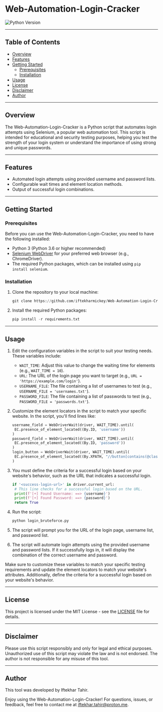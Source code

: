 # Web-Automation-Login-Cracker

![Python Version](https://img.shields.io/badge/Python-3.6%2B-blue)

---

## Table of Contents

- [Overview](#overview)
- [Features](#features)
- [Getting Started](#getting-started)
  - [Prerequisites](#prerequisites)
  - [Installation](#installation)
- [Usage](#usage)
- [License](#license)
- [Disclaimer](#disclaimer)
- [Author](#author)

---

## Overview

The Web-Automation-Login-Cracker is a Python script that automates login attempts using Selenium, a popular web automation tool. This script is intended for educational and security testing purposes, helping you test the strength of your login system or understand the importance of using strong and unique passwords.

---

## Features

- Automated login attempts using provided username and password lists.
- Configurable wait times and element location methods.
- Output of successful login combinations.

---

## Getting Started

### Prerequisites

Before you can use the Web-Automation-Login-Cracker, you need to have the following installed:

- Python 3 (Python 3.6 or higher recommended)
- [Selenium WebDriver](https://selenium-python.readthedocs.io/installation.html#drivers) for your preferred web browser (e.g., ChromeDriver).
- The required Python packages, which can be installed using `pip install selenium`.

### Installation

1. Clone the repository to your local machine:

   ```python
   git clone https://github.com/iftekharmickey/Web-Automation-Login-Cracker.git

2. Install the required Python packages:

   ```python
   pip install -r requirements.txt

---

## Usage

1. Edit the configuration variables in the script to suit your testing needs. These variables include:

   - `WAIT_TIME`: Adjust this value to change the waiting time for elements (e.g., `WAIT_TIME = 10`).
   - `URL`: The URL of the login page you want to target (e.g., `URL = 'https://example.com/login'`).
   - `USERNAME_FILE`: The file containing a list of usernames to test (e.g., `USERNAME_FILE = 'usernames.txt'`).
   - `PASSWORD_FILE`: The file containing a list of passwords to test (e.g., `PASSWORD_FILE = 'passwords.txt'`).

2. Customize the element locators in the script to match your specific website. In the script, you'll find lines like:

   ```python
   username_field = WebDriverWait(driver, WAIT_TIME).until(
    EC.presence_of_element_located((By.ID, 'username'))
   )
   password_field = WebDriverWait(driver, WAIT_TIME).until(
    EC.presence_of_element_located((By.ID, 'password'))
   )
   login_button = WebDriverWait(driver, WAIT_TIME).until(
    EC.presence_of_element_located((By.XPATH, "//button[contains(@class, 'btn-outline-primary') and contains(@class, 'm-2')]"))
   )
   ```
 
3. You must define the criteria for a successful login based on your website's behavior, such as the URL that indicates a successful login.

   ```python
   if '<success-login-url>' in driver.current_url:
    # This line checks for a successful login based on the URL.
    print(f'[+] Found Username: ==> {username}')
    print(f'[+] Found Password: ==> {password}')
    return True
   ```
  
6. Run the script:

   ```python
   python login_bruteforce.py
   ```

7. The script will prompt you for the URL of the login page, username list, and password list.
   
8. The script will automate login attempts using the provided username and password lists. If it successfully logs in, it will display the combination of the correct username and password.

Make sure to customize these variables to match your specific testing requirements and update the element locators to match your website's attributes. Additionally, define the criteria for a successful login based on your website's behavior.

---

## License

This project is licensed under the MIT License - see the [LICENSE](https://github.com/iftekharmickey/Web-Automation-Login-Cracker/blob/main/LICENSE) file for details.

---

## Disclaimer

Please use this script responsibly and only for legal and ethical purposes. Unauthorized use of this script may violate the law and is not endorsed. The author is not responsible for any misuse of this tool.

---

## Author

This tool was developed by Iftekhar Tahir.

Enjoy using the Web-Automation-Login-Cracker! For questions, issues, or feedback, feel free to contact me at iftekhar.tahir@proton.me.
